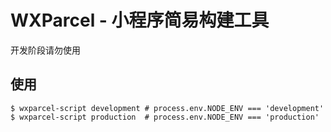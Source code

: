 # WXParcel - 小程序简易构建工具

开发阶段请勿使用

## 使用

```
$ wxparcel-script development # process.env.NODE_ENV === 'development'
$ wxparcel-script production  # process.env.NODE_ENV === 'production'
```
